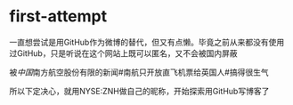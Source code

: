 # first-attempt
一直想尝试是用GitHub作为微博的替代，但又有点懒。毕竟之前从来都没有使用过GitHub，只是听说在这个网站上既可以匿名，又不会被国内屏蔽

被*中国*南方航空股份有限的新闻#南航只开放直飞机票给英国人#搞得很生气

所以下定决心，就用NYSE:ZNH做自己的昵称，开始探索用GitHub写博客了
